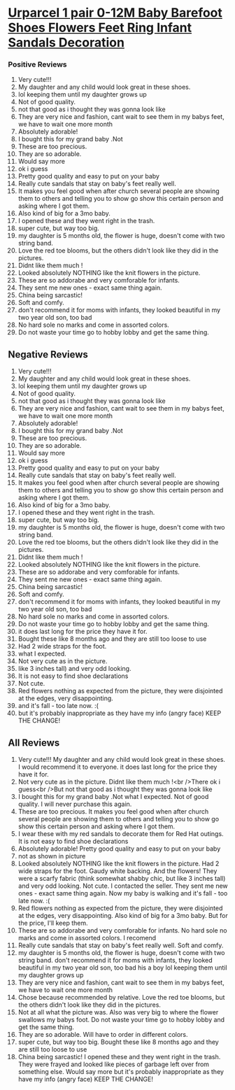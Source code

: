 # [Urparcel 1 pair 0-12M Baby Barefoot Shoes Flowers Feet Ring Infant Sandals Decoration](https://products.checkmycream.com/products/Urparcel-1-pair-0-12M-Baby-Barefoot-Shoes-Flowers-Feet-Ring-Infant-Sandals-Decoration.html)

### Positive Reviews

<ol>
      <li>Very cute!!!</li>
      <li>My daughter and any child would look great in these shoes.</li>
      <li>lol keeping them until my daughter grows up</li>
      <li>Not of good quality.</li>
      <li>not that good as i thought they was gonna look like</li>
      <li>They are very nice and fashion, cant wait to see them in my babys feet, we have to wait one more month</li>
      <li>Absolutely adorable!</li>
      <li>I bought this for my grand baby .Not</li>
      <li>These are too precious.</li>
      <li>They are so adorable.  </li>
      <li>Would say more</li>
      <li>ok i guess</li>
      <li>Pretty good quality and easy to put on your baby</li>
      <li>Really cute sandals that stay on baby&#x27;s feet really well.  </li>
      <li>It makes you feel good when after church several people are showing them to others and telling you to show go show this certain person and asking where I got them.</li>
      <li>Also kind of big for a 3mo baby.</li>
      <li>I opened these and they went right in the trash.</li>
      <li>super cute, but way too big.</li>
      <li>my daughter is 5 months old, the flower is huge, doesn&#x27;t come with two string band.</li>
      <li>Love the red toe blooms, but the others didn&#x27;t look like they did in the pictures.</li>
      <li>Didnt like them much !</li>
      <li>Looked absolutely NOTHING like the knit flowers in the picture.  </li>
      <li>These are so addorabe and very comforable for infants.</li>
      <li>They sent me new ones - exact same thing again.  </li>
      <li>China being sarcastic!</li>
      <li>Soft and comfy.</li>
      <li>don&#x27;t recommend it for moms with infants, they looked beautiful in my two year old son, too bad</li>
      <li>No hard sole no marks and come in assorted colors.</li>
      <li>Do not waste your time go to hobby lobby and get the same thing.</li>
</ol>


<h2>Negative Reviews</h2>
<ol>
<li> Very cute!!!</li>
<li> My daughter and any child would look great in these shoes.</li>
<li> lol keeping them until my daughter grows up</li>
<li> Not of good quality.</li>
<li> not that good as i thought they was gonna look like</li>
<li> They are very nice and fashion, cant wait to see them in my babys feet, we have to wait one more month</li>
<li> Absolutely adorable!</li>
<li> I bought this for my grand baby .Not</li>
<li> These are too precious.</li>
<li> They are so adorable.  </li>
<li> Would say more</li>
<li> ok i guess</li>
<li> Pretty good quality and easy to put on your baby</li>
<li> Really cute sandals that stay on baby&#x27;s feet really well.  </li>
<li> It makes you feel good when after church several people are showing them to others and telling you to show go show this certain person and asking where I got them.</li>
<li> Also kind of big for a 3mo baby.</li>
<li> I opened these and they went right in the trash.</li>
<li> super cute, but way too big.</li>
<li> my daughter is 5 months old, the flower is huge, doesn&#x27;t come with two string band.</li>
<li> Love the red toe blooms, but the others didn&#x27;t look like they did in the pictures.</li>
<li> Didnt like them much !</li>
<li> Looked absolutely NOTHING like the knit flowers in the picture.  </li>
<li> These are so addorabe and very comforable for infants.</li>
<li> They sent me new ones - exact same thing again.  </li>
<li> China being sarcastic!</li>
<li> Soft and comfy.</li>
<li> don&#x27;t recommend it for moms with infants, they looked beautiful in my two year old son, too bad</li>
<li> No hard sole no marks and come in assorted colors.</li>
<li> Do not waste your time go to hobby lobby and get the same thing.</li>
<li> it does last long for the price they have it for.</li>
<li> Bought these like 8 months ago and they are still too loose to use</li>
<li> Had 2 wide straps for the foot.  </li>
<li> what I expected.  </li>
<li> Not very  cute as in the picture.</li>
<li> like 3 inches tall) and very odd looking.  </li>
<li> It is not easy to find shoe declarations</li>
<li> Not cute.  </li>
<li> Red flowers nothing as expected from the picture, they were disjointed at the edges, very disappointing.</li>
<li> and it&#x27;s fall - too late now.  :(</li>
<li> but it&#x27;s probably inappropriate as they have my info (angry face) KEEP THE CHANGE!</li>
</ol>

<h2>All Reviews</h2>

<ol>
    <li> Very cute!!! My daughter and any child would look great in these shoes. I would recommend it to everyone. it does last long for the price they have it for.</li>
    <li> Not very  cute as in the picture. Didnt like them much !&lt;br /&gt;There ok i guess&lt;br /&gt;But not that good as i thought they was gonna look like</li>
    <li> I bought this for my grand baby .Not what I expected.  Not of good quality. I will never purchase this again.</li>
    <li> These are too precious. It makes you feel good when after church several people are showing them to others and telling you to show go show this certain person and asking where I got them.</li>
    <li> I wear these with my red sandals to decorate them for Red Hat outings. It is not easy to find shoe declarations</li>
    <li> Absolutely adorable! Pretty good quality and easy to put on your baby</li>
    <li> not as shown in picture</li>
    <li> Looked absolutely NOTHING like the knit flowers in the picture.  Had 2 wide straps for the foot.  Gaudy white backing. And the flowers!  They were a scarfy fabric (think somewhat shabby chic, but like 3 inches tall) and very odd looking.  Not cute.  I contacted the seller.  They sent me new ones - exact same thing again.  Now my baby is walking and it&#x27;s fall - too late now.  :(</li>
    <li> Red flowers nothing as expected from the picture, they were disjointed at the edges, very disappointing. Also kind of big for a 3mo baby. But for the price, I&#x27;ll keep them.</li>
    <li> These are so addorabe and very comforable for infants. No hard sole no marks and come in assorted colors. I recomend</li>
    <li> Really cute sandals that stay on baby&#x27;s feet really well.  Soft and comfy.</li>
    <li> my daughter is 5 months old, the flower is huge, doesn&#x27;t come with two string band. don&#x27;t recommend it for moms with infants, they looked beautiful in my two year old son, too bad his a boy lol keeping them until my daughter grows up</li>
    <li> They are very nice and fashion, cant wait to see them in my babys feet, we have to wait one more month</li>
    <li> Chose because recommended by relative.  Love the red toe blooms, but the others didn&#x27;t look like they did in the pictures.</li>
    <li> Not at all what the picture was. Also was very big to where the flower swallows my babys foot. Do not waste your time go to hobby lobby and get the same thing.</li>
    <li> They are so adorable.  Will have to order in different colors.</li>
    <li> super cute, but way too big. Bought these like 8 months ago and they are still too loose to use</li>
    <li> China being sarcastic! I opened these and they went right in the trash. They were frayed and looked like pieces of garbage left over from something else. Would say more but it&#x27;s probably inappropriate as they have my info (angry face) KEEP THE CHANGE!</li>
</ol>




